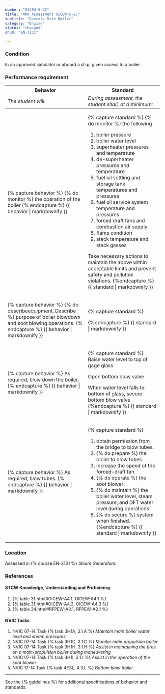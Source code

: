 ```yaml
---
number: "OICEW-5-2C"
title: "MMA Assessment OICEW-5-2C"
subtitle: "Operate Main Boiler"
category: "Engine"
status: "changed"
cnum: "EN-3131"

---
```

### Condition

In an approved simulator or aboard a ship, given access to a  boiler.

### Performance requirement 

<table width='100%' class='Guidelines'>
 <thead>
 <tr>
     <th class='thirty'>Behavior</th>
     <th class='seventy'>Standard</th>
 </tr>
 <tr>
     <td><em>The student will:</em></td>
     <td><em>During assessment, the student shall, at a minimum:</em></td>
 </tr>
 </thead>
 <tbody>
 

<tr><td>

{% capture behavior %}
{% do monitor %} the operation of the boiler
{% endcapture %}
{{ behavior | markdownify }}

</td><td>

{% capture standard %}
{% do monitor %} the following

1. boiler pressure
1. boiler water level
1. superheater  pressures and temperature
1. de-superheater pressures and temperature
1. fuel oil settling and storage tank temperatures and pressures
1. fuel oil service system temperature and pressures
1. forced draft fans and combustion air supply
1. flame condition
1. stack temperature and stack gasses


Take necessary actions to maintain the above within acceptable limits and prevent safety and pollution violations.
{%endcapture %}
{{ standard | markdownify }}

</td></tr>



<tr><td>

{% capture behavior %}
{% do describeequipment, Describe %} purpose of boiler blowdown and soot blowing operations.
{% endcapture %}
{{ behavior | markdownify }}

</td><td>

{% capture standard %}

{%endcapture %}
{{ standard | markdownify }}

</td></tr>



<tr><td>

{% capture behavior %}
As required, blow down the boiler.
{% endcapture %}
{{ behavior | markdownify }}

</td><td>

{% capture standard %}
Raise water level to top of gage glass

Open bottom blow valve

When water level falls to bottom of glass, secure bottom blow valve
{%endcapture %}
{{ standard | markdownify }}

</td></tr>



<tr><td>

{% capture behavior %}
As required, blow tubes.
{% endcapture %}
{{ behavior | markdownify }}

</td><td>

{% capture standard %}
1.  obtain permission from the bridge to blow tubes.
1.  {% do prepare %} the boiler to blow tubes.
1.  increase the speed of the forced-draft fan.
1.  {% do operate %} the soot blower.  
1.  {% do maintain %} the boiler water level, steam pressure, and DFT water level during operations.
1.  {% do secure %} system when finished.
{%endcapture %}
{{ standard | markdownify }}

</td></tr>



 </tbody>
 </table>

### Location

Assessed in  {% course  EN-3131 %}  *Steam Generators*.

### References

#### STCW Knowledge, Understanding and Proficiency


1. {% table 31.html#OICEW-A4.1, OICEW-A4.1 %}
1. {% table 31.html#OICEW-A4.3, OICEW-A4.3 %}
1. {% table 34.html#RFPEW-A2.1, RFPEW-A2.1 %}


#### NVIC Tasks





1. NVIC 07-14 Task {% task 3H1A, 3.1.A %} *Maintain main boiler water level and steam pressures*
1. NVIC 07-14 Task {% task 3H1C, 3.1.C %} *Monitor main propulsion boiler*
1. NVIC 07-14 Task {% task 3H1H, 3.1.H %} *Assist in maintaining the fires on a main-propulsion boiler during maneuvering*
1. NVIC 07-14 Task {% task 3H1I, 3.1.I %} *Assist in the operation of the soot blower*
1. NVIC 17-14 Task {% task 4E3L, 4.3.L %} *Bottom blow boiler*



***



See the {% guidelines %} for additional specifications of behavior and standards.